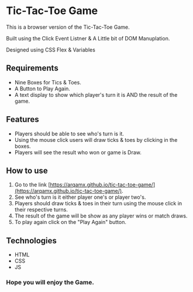 # Tic-Tac-Toe Game

This is a browser version of the Tic-Tac-Toe Game.

Built using the Click Event Listner & A Little bit of DOM Manuplation.

Designed using CSS Flex & Variables





## Requirements

- Nine Boxes for Tics & Toes.
- A Button to Play Again.
- A text display to show which player's turn it is AND the result of the game.




## Features
* Players should be able to see who's turn is it.
* Using the mouse click users will draw ticks & toes by clicking in the boxes.
* Players will see the result who won or game is Draw.

## How to use
1. Go to the link [https://arqamx.github.io/tic-tac-toe-game/](https://arqamx.github.io/tic-tac-toe-game/).
2. See who's turn is it either player one's or player two's.
3. Players should draw ticks & toes in their turn using the mouse click in their respective turns.
4. The result of the game will be show as any player wins or match draws.
5. To play again click on the "Play Again" button.

## Technologies
* HTML
* CSS
* JS


### Hope you will enjoy the Game.
